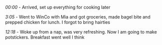 *00:00* - Arrived, set up everything for cooking later

*3:05* - Went to WinCo with Mia and got groceries, made bagel bite and prepped chicken for lunch. I forgot to bring hairties

*12:18* - Woke up from a nap, was very refreshing. Now I am going to make potstickers. Breakfast went well I think
